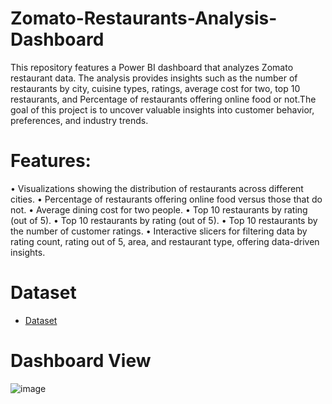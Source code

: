 # Zomato-Restaurants-Analysis-Dashboard
This repository features a Power BI dashboard that analyzes Zomato restaurant data. The analysis provides insights such as the number of restaurants by city, cuisine types, ratings, average cost for two, top 10 restaurants, and Percentage of restaurants offering online food or not.The goal of this project is to uncover valuable insights into customer behavior, preferences, and industry trends.


# Features:
•	Visualizations showing the distribution of restaurants across different cities.
•	Percentage of restaurants offering online food versus those that do not.
•	Average dining cost for two people.
•	Top 10 restaurants by rating (out of 5).
•	Top 10 restaurants by rating (out of 5).
•	Top 10 restaurants by the number of customer ratings.
•	Interactive slicers for filtering data by rating count, rating out of 5, area, and restaurant type, offering data-driven insights.



# Dataset
- <a href="https://github.com/mjahan11/Airbnb-Dataset-Analysis-Dashboard/blob/main/AirBnb_Newyork.xlsx">Dataset</a>
# Dashboard View

![image](https://github.com/user-attachments/assets/5c4acbd4-e1e1-4440-a5dd-5371f987154d)

